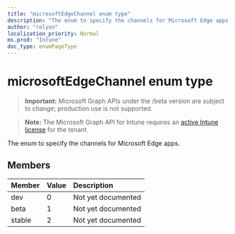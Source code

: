 ```yaml
---
title: "microsoftEdgeChannel enum type"
description: "The enum to specify the channels for Microsoft Edge apps."
author: "rolyon"
localization_priority: Normal
ms.prod: "Intune"
doc_type: enumPageType
---
```


# microsoftEdgeChannel enum type

> **Important:** Microsoft Graph APIs under the /beta version are subject to change; production use is not supported.

> **Note:** The Microsoft Graph API for Intune requires an [active Intune license](https://go.microsoft.com/fwlink/?linkid=839381) for the tenant.

The enum to specify the channels for Microsoft Edge apps.

## Members
|Member|Value|Description|
|:---|:---|:---|
|dev|0|Not yet documented|
|beta|1|Not yet documented|
|stable|2|Not yet documented|



